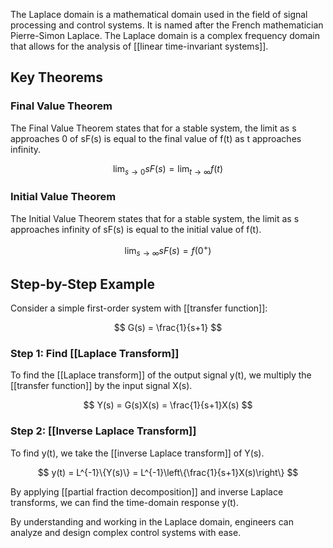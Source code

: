 
The Laplace domain is a mathematical domain used in the field of signal processing and control systems. It is named after the French mathematician Pierre-Simon Laplace. The Laplace domain is a complex frequency domain that allows for the analysis of [[linear time-invariant systems]].

## Key Theorems

### Final Value Theorem
The Final Value Theorem states that for a stable system, the limit as s approaches 0 of sF(s) is equal to the final value of f(t) as t approaches infinity.

$$ \lim_{s \to 0} sF(s) = \lim_{t \to \infty} f(t) $$

### Initial Value Theorem
The Initial Value Theorem states that for a stable system, the limit as s approaches infinity of sF(s) is equal to the initial value of f(t).

$$ \lim_{s \to \infty} sF(s) = f(0^+) $$

## Step-by-Step Example

Consider a simple first-order system with [[transfer function]]:

$$ G(s) = \frac{1}{s+1} $$

### Step 1: Find [[Laplace Transform]]
To find the [[Laplace transform]] of the output signal y(t), we multiply the [[transfer function]] by the input signal X(s).

$$ Y(s) = G(s)X(s) = \frac{1}{s+1}X(s) $$

### Step 2: [[Inverse Laplace Transform]]
To find y(t), we take the [[inverse Laplace transform]] of Y(s).

$$ y(t) = L^{-1}\{Y(s)\} = L^{-1}\left\{\frac{1}{s+1}X(s)\right\} $$

By applying [[partial fraction decomposition]] and inverse Laplace transforms, we can find the time-domain response y(t).

By understanding and working in the Laplace domain, engineers can analyze and design complex control systems with ease.
